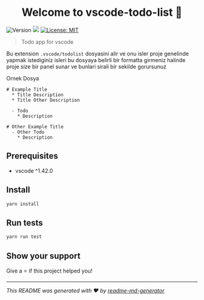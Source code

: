 <!-- TODO: move to english  -->
<h1 align="center">Welcome to vscode-todo-list 👋</h1>
<p>
  <img alt="Version" src="https://img.shields.io/badge/version-0.0.1-blue.svg?cacheSeconds=2592000" />
  <img src="https://img.shields.io/badge/vscode-%5E1.42.0-blue.svg" />
  <a href="#" target="_blank">
    <img alt="License: MIT" src="https://img.shields.io/badge/License-MIT-yellow.svg" />
  </a>
</p>

> Todo app for vscode

Bu extension `.vscode/todolist` dosyasini alir ve onu isler proje genelinde yapmak istediginiz isleri bu dosyaya belirli bir formatta girmeniz halinde proje size bir panel sunar ve bunlari sirali bir sekilde gorursunuz

Ornek Dosya
```
# Example Title
  * Title Description
  * Title Other Description

  - Todo
    * Description 

# Other Example Title
  - Other Todo 
    * Description 
```

## Prerequisites

- vscode ^1.42.0

## Install

```sh
yarn install
```

## Run tests

```sh
yarn run test
```

## Show your support

Give a ⭐️ if this project helped you!

***
_This README was generated with ❤️ by [readme-md-generator](https://github.com/kefranabg/readme-md-generator)_